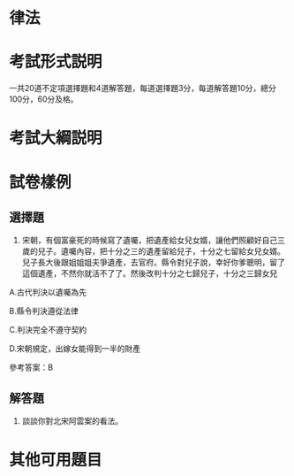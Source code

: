 # 律法

<!-- toc -->

# 考試形式説明

一共20道不定項選擇題和4道解答題，每道選擇題3分，每道解答題10分，總分100分，60分及格。

# 考試大綱説明


# 試卷樣例

## 選擇題

1. 宋朝，有個富豪死的時候寫了遺囑，把遺產給女兒女婿，讓他們照顧好自己三歲的兒子。遺囑內容，把十分之三的遺產留給兒子，十分之七留給女兒女婿。兒子長大後跟姐姐姐夫爭遺產，去官府。縣令對兒子說，幸好你爹聰明，留了這個遺產，不然你就活不了了。然後改判十分之七歸兒子，十分之三歸女兒

A.古代判決以遺囑為先

B.縣令判決遵從法律

C.判決完全不遵守契約

D.宋朝規定，出嫁女能得到一半的財產

參考答案：B

## 解答題

1. 談談你對北宋阿雲案的看法。

# 其他可用題目








